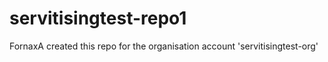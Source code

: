 # servitisingtest-repo1
FornaxA created this repo for the organisation account 'servitisingtest-org'

